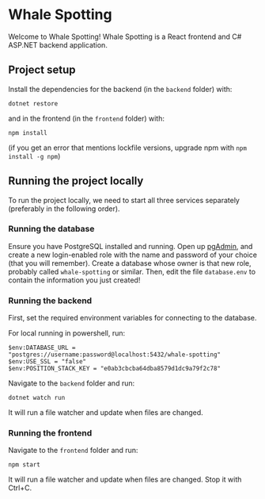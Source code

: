 # Whale Spotting

Welcome to Whale Spotting! Whale Spotting is a React frontend and C# ASP.NET backend application.


## Project setup

Install the dependencies for the backend (in the `backend` folder) with:

```
dotnet restore
```

and in the frontend (in the `frontend` folder) with:

```
npm install
```

(if you get an error that mentions lockfile versions, upgrade npm with `npm install -g npm`)

## Running the project locally

To run the project locally, we need to start all three services separately (preferably in the following order).

### Running the database

Ensure you have PostgreSQL installed and running. Open up [pgAdmin](https://www.pgadmin.org/), and create a new login-enabled role with the name and password of your choice (that you will remember). Create a database whose owner is that new role, probably called `whale-spotting` or similar. Then, edit the file `database.env` to contain the information you just created!

### Running the backend

First, set the required environment variables for connecting to the database.

For local running in powershell, run:

```
$env:DATABASE_URL = "postgres://username:password@localhost:5432/whale-spotting"
$env:USE_SSL = "false"
$env:POSITION_STACK_KEY = "e0ab3cbcba64dba8579d1dc9a79f2c78"
```

Navigate to the `backend` folder and run:

```
dotnet watch run
```

It will run a file watcher and update when files are changed.

### Running the frontend

Navigate to the `frontend` folder and run:

```
npm start
```

It will run a file watcher and update when files are changed. Stop it with Ctrl+C.
